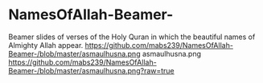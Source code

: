 # NamesOfAllah-Beamer-
Beamer slides of verses of the Holy Quran in which the beautiful names of Almighty Allah appear.
https://github.com/mabs239/NamesOfAllah-Beamer-/blob/master/asmaulhusna.png
asmaulhusna.png
https://github.com/mabs239/NamesOfAllah-Beamer-/blob/master/asmaulhusna.png?raw=true
